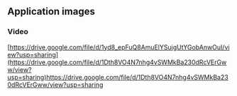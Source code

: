 ## Application images

### Video
[https://drive.google.com/file/d/1yd8_epFuQ8AmuElYSujgUtYGobAnwOuI/view?usp=sharing](https://drive.google.com/file/d/1Dth8VO4N7nhg4vSWMkBa230dRcVErGww/view?usp=sharing)https://drive.google.com/file/d/1Dth8VO4N7nhg4vSWMkBa230dRcVErGww/view?usp=sharing
